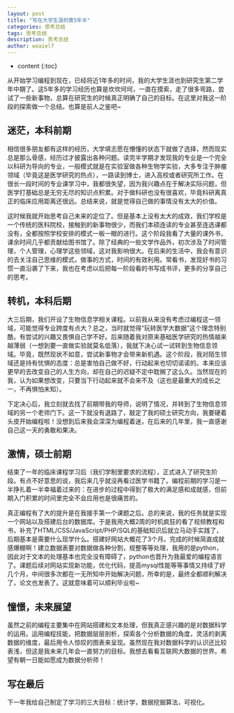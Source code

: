 ```yaml
---
layout: post
title: "写在大学生涯的第5年半"
categories: 思考总结
tags: 思考总结
description: 思考总结
author: woaielf
---
```


* content
{:toc}

从开始学习编程到现在，已经将近1年多的时间，我的大学生涯也到研究生第二学年中期了。这5年多的学习经历也算是坎坎坷坷，一直在摸索，走了很多弯路，尝试了一些新事物，总算在研究生的时候真正明确了自己的目标。在这里对我这一阶段的探索做一个总结。也算是前人之鉴吧~




## 迷茫，本科前期
相信很多朋友都有这样的经历，大学填志愿在懵懂的状态下就做了选择，然而现实总是那么骨感，经历过才披露出各种问题。读完半学期才发现我的专业是一个完全以科研为导向的专业，一般模式就是在实验室做各种生物学实验，大多专注于肿瘤领域（毕竟这是医学研究的热点），一路读到博士，进入高校或者研究所工作。在很长一段时间的专业课学习中，我都很失望，因为我兴趣点在于解决实际问题，但医学打基础总是无穷无尽的知识点积累。对于做科研也没有很喜欢，毕竟科研离真正的临床应用距离还很远。总结来说，就是觉得自己做的事情没有太大的价值。

这时候我就开始思考自己未来的定位了。但是基本上没有太大的成效，我们学校是一个传统的医科院校，接触到的新事物很少，而我们本硕连读的专业甚至连选课都没有，全都按照学校安排的模式一板一眼的进行。这个阶段我看了大量的课外书，课余时间几乎都贡献给图书馆了。除了经典的一些文学作品外，初次涉及了时间管理，个人管理，心理学这些领域，这对我影响很大。在后来的生活中，我会有意识的去关注自己思维的模式，做事的方式，时间的有效利用。常看书，发现好书的习惯一直沿袭了下来，我也在考虑以后把每一阶段看的书写成书评，更多的分享自己的思考。

## 转机，本科后期
大三后期，我们开设了生物信息学相关课程。以前我从来没有考虑过编程这一领域，可能觉得专业跨度有点大？总之，当时就觉得“玩转医学大数据”这个理念特别酷，有尝试的兴趣又畏惧自己学不好。后来随着我对原来基础医学研究的热情越来越薄弱（一想到要一直做实验就莫名低落），我就下决心试一试转到生物信息领域。毕竟，既然现状不如意，尝试新事物才会带来新机遇。这个阶段，我对陌生领域还是持有忧惧的态度：总是害怕自己做不好，行动起来也切切诺诺的。本来应该更早的去改变自己的人生方向，却在自己的迟疑不定中耽搁了这么久。当然现在的我，认为如果想改变，只要当下行动起来就不会来不及（这也是最重大的成长之一，不再惧怕未知）。

下定决心后，我立刻就去找了前期带我的导师，说明了情况，并转到了生物信息领域的另一个老师门下。这一下就没有退路了，敲定了我的硕士研究方向，我要硬着头皮开始编程啦！没想到后来我会深深为编程着迷，在后来的几年里，我一直感谢自己这一天的勇敢和果决。

## 激情，硕士前期
结束了一年的临床课程学习后（我们学制里要求的流程），正式进入了研究生阶段。有点不好意思的说，我后来几乎就没再看过医学书籍了。编程前期的学习是一半挣扎着一半幸福着过来的：在进步的过程中得到了极大的满足感和成就感，但前期入门积累的时间里完全不会应用也是很痛苦的。

真正编程有了大的提升是在我接手第一个课题之后。总的来说，我的任务就是实现一个网站以及搭建后台的数据库。于是我用大概2周的时机疯狂的看了视频教程和书，补充了HTML/CSS/JavaScript/PHP/SQL的基础知识后就立马动手实践了，后期基本是需要什么现学什么。搭建好网站大概花了3个月。完成的时候简直成就感爆棚啊！建立数据表要对数据做各种分割，规整等等处理，我用的是python，因此对于文本的处理基本也完全没有障碍了，python也晋升为我最爱的编程语言了。课题后续对网站实现新功能，优化代码，提高mysql性能等等事情又持续了好几个月，中间很多次都在一无所知中开始解决问题，所幸的是，最终全都顺利解决了，论文也发表了。这就意味着可以顺利毕业啦~

## 憧憬，未来展望
虽然之前的编程主要集中在网站搭建和文本处理，但我真正感兴趣的是对数据科学的运用。运用编程技能，把数据层层剖析，探索各个分析数据的角度，灵活的剥离数据的维度，最后用令人惊叹的图表来呈现。虽然现在我对数据科学的认识还比较表浅，但这是我未来几年会一直努力的目标。我想去看看互联网大数据的世界。希望有朝一日能如愿成为数据分析师！


## 写在最后
下一年我给自己制定了学习的三大目标：统计学，数据挖掘算法，可视化。